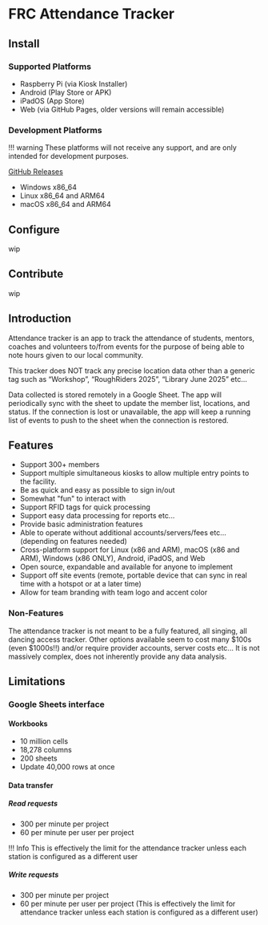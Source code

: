 # FRC Attendance Tracker

## Install

### Supported Platforms
* Raspberry Pi (via Kiosk Installer)
* Android (Play Store or APK)
* iPadOS (App Store)
* Web (via GitHub Pages, older versions will remain accessible)

### Development Platforms

!!! warning
    These platforms will not receive any support, and are only intended for development purposes.

[GitHub Releases](https://github.com/meowmeowahr/attendance_tracker_prototype_flutter/releases)

* Windows x86_64
* Linux x86_64 and ARM64
* macOS x86_64 and ARM64

## Configure

wip

## Contribute

wip

## Introduction

Attendance tracker is an app to track the attendance of students, mentors, coaches and volunteers to/from events for the purpose of being able to note hours given to our local community.

This tracker does NOT track any precise location data other than a generic tag such as “Workshop”, “RoughRiders 2025”, “Library June 2025” etc...

Data collected is stored remotely in a Google Sheet. 
The app will periodically sync with the sheet to update the member list, locations, and status. 
If the connection is lost or unavailable, the app will keep a running list of events to push to the sheet when the connection is restored.

## Features

* Support 300+ members
* Support multiple simultaneous kiosks to allow multiple entry points to the facility.
* Be as quick and easy as possible to sign in/out
* Somewhat "fun" to interact with
* Support RFID tags for quick processing
* Support easy data processing for reports etc...
* Provide basic administration features
* Able to operate without additional accounts/servers/fees etc… (depending on features needed)
* Cross-platform support for Linux (x86 and ARM), macOS (x86 and ARM), Windows (x86 ONLY), Android, iPadOS, and Web
* Open source, expandable and available for anyone to implement
* Support off site events (remote, portable device that can sync in real time with a hotspot or at a later time)
* Allow for team branding with team logo and accent color

### Non-Features

The attendance tracker is not meant to be a fully featured, all singing, all dancing access tracker. Other options available seem to cost many $100s (even $1000s!!) and/or require provider accounts, server costs etc... It is not massively complex, does not inherently provide any data analysis.

## Limitations

### Google Sheets interface

#### Workbooks

* 10 million cells
* 18,278 columns
* 200 sheets
* Update 40,000 rows at once

#### Data transfer

##### Read requests

* 300 per minute per project
* 60 per minute per user per project

!!! Info
    This is effectively the limit for the attendance tracker unless each station is configured as a different user

##### Write requests

* 300 per minute per project
* 60 per minute per user per project (This is effectively the limit for attendance tracker unless each station is configured as a different user)